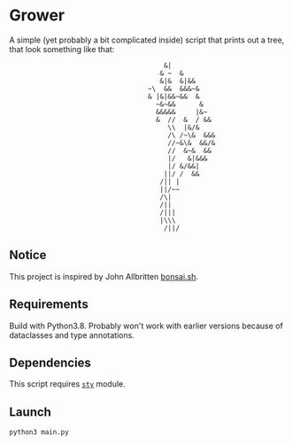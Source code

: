 # Grower

A simple (yet probably a bit complicated inside) script that prints out a tree, that look something like that:
```
                                       &|                                       
                                      & ~  &                                    
                                      &|&  &|&&                                 
                                   ~\  &&  &&&~&                                
                                   & |&|&&~&&  &                                
                                     ~&~&&      &                               
                                     &&&&&     |&~                              
                                     &  //  &  / &&                             
                                        \\  |&/&                                
                                        /\ /~\&  &&&                            
                                        //~&\&  &&/&                            
                                        //  &~&  &&                             
                                        |/   &|&&&                              
                                        |/ &/&&|                                
                                       ||/ /  &&                                
                                      /|| |                                     
                                      ||/~~                                     
                                      /\|                                       
                                      /||                                       
                                      /|||                                      
                                      |\\\                                      
                                       /||/                                     
```

## Notice

This project is inspired by John Allbritten [bonsai.sh](https://gitlab.com/jallbrit/bonsai.sh).

## Requirements

Build with Python3.8. Probably won't work with earlier versions because of dataclasses and type annotations.

## Dependencies

This script requires [`sty`](https://github.com/feluxe/sty) module.

## Launch

```bash
python3 main.py
```
